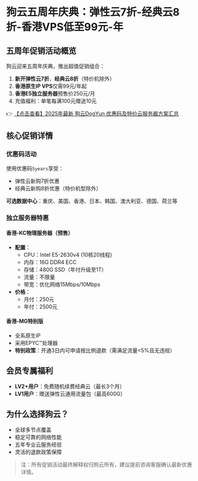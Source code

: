 # 狗云五周年庆典：弹性云7折-经典云8折-香港VPS低至99元-年

## 五周年促销活动概览
狗云迎来五周年庆典，推出超值促销组合：
1. **新开弹性云7折**，**经典云8折**（特价机除外）
2. **香港原生IP VPS**仅需99元/年起
3. **香港E5独立服务器**预售价250元/月
4. 充值福利：单笔每满100元赠送10元

👉 [【点击查看】2025年最新 狗云DogYun 优惠码及特价云服务器方案汇总](https://bit.ly/DogYun)

## 核心促销详情
### 优惠码活动
使用优惠码`5years`享受：
- 弹性云新购7折优惠
- 经典云新购8折优惠（特价机型除外）

**可选数据中心**：重庆、美国、香港、日本、韩国、澳大利亚、德国、荷兰等

### 独立服务器特惠
#### 香港-KC物理服务器（预售）
- **配置**：
  - CPU：Intel E5-2630v4 (10核20线程)
  - 内存：16G DDR4 ECC
  - 存储：480G SSD（年付升级至1T）
  - 流量：不限量
  - 带宽：优化网络15Mbps/10Mbps
- **价格**：
  - 月付：250元
  - 年付：2500元

#### 香港-MG特别版
- 全系原生IP
- 采用EPYC™处理器
- **特别政策**：开通3日内可申请按比例退款（需满足流量<5%且无违规）

## 会员专属福利
- **LV2+用户**：免费随机续费经典云（最长3个月）
- **LV1用户**：赠送弹性云通用流量包（最高600G）

## 为什么选择狗云？
- 全球多节点覆盖
- 稳定可靠的网络性能
- 五年专业云服务经验
- 灵活的退款政策保障

> 注：所有促销活动最终解释权归狗云所有，建议提前咨询客服确认最新优惠详情。